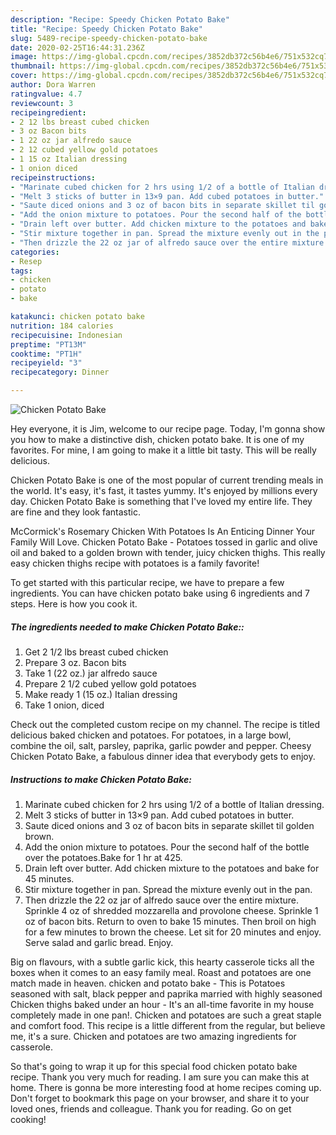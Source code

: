 ```yaml
---
description: "Recipe: Speedy Chicken Potato Bake"
title: "Recipe: Speedy Chicken Potato Bake"
slug: 5489-recipe-speedy-chicken-potato-bake
date: 2020-02-25T16:44:31.236Z
image: https://img-global.cpcdn.com/recipes/3852db372c56b4e6/751x532cq70/chicken-potato-bake-recipe-main-photo.jpg
thumbnail: https://img-global.cpcdn.com/recipes/3852db372c56b4e6/751x532cq70/chicken-potato-bake-recipe-main-photo.jpg
cover: https://img-global.cpcdn.com/recipes/3852db372c56b4e6/751x532cq70/chicken-potato-bake-recipe-main-photo.jpg
author: Dora Warren
ratingvalue: 4.7
reviewcount: 3
recipeingredient:
- 2 12 lbs breast cubed chicken
- 3 oz Bacon bits
- 1 22 oz jar alfredo sauce
- 2 12 cubed yellow gold potatoes
- 1 15 oz Italian dressing
- 1 onion diced
recipeinstructions:
- "Marinate cubed chicken for 2 hrs using 1/2 of a bottle of Italian dressing."
- "Melt 3 sticks of butter in 13×9 pan. Add cubed potatoes in butter."
- "Saute diced onions and 3 oz of bacon bits in separate skillet til golden brown."
- "Add the onion mixture to potatoes. Pour the second half of the bottle over the potatoes.Bake for 1 hr at 425."
- "Drain left over butter. Add chicken mixture to the potatoes and bake for 45 minutes."
- "Stir mixture together in pan. Spread the mixture evenly out in the pan."
- "Then drizzle the 22 oz jar of alfredo sauce over the entire mixture. Sprinkle 4 oz of shredded mozzarella and provolone cheese. Sprinkle 1 oz of bacon bits. Return to oven to bake 15 minutes. Then broil on high for a few minutes to brown the cheese. Let sit for 20 minutes and enjoy. Serve salad and garlic bread. Enjoy."
categories:
- Resep
tags:
- chicken
- potato
- bake

katakunci: chicken potato bake
nutrition: 184 calories
recipecuisine: Indonesian
preptime: "PT13M"
cooktime: "PT1H"
recipeyield: "3"
recipecategory: Dinner

---
```



![Chicken Potato Bake](https://img-global.cpcdn.com/recipes/3852db372c56b4e6/751x532cq70/chicken-potato-bake-recipe-main-photo.jpg)

Hey everyone, it is Jim, welcome to our recipe page. Today, I'm gonna show you how to make a distinctive dish, chicken potato bake. It is one of my favorites. For mine, I am going to make it a little bit tasty. This will be really delicious.

Chicken Potato Bake is one of the most popular of current trending meals in the world. It's easy, it's fast, it tastes yummy. It's enjoyed by millions every day. Chicken Potato Bake is something that I've loved my entire life. They are fine and they look fantastic.

McCormick&#39;s Rosemary Chicken With Potatoes Is An Enticing Dinner Your Family Will Love. Chicken Potato Bake - Potatoes tossed in garlic and olive oil and baked to a golden brown with tender, juicy chicken thighs. This really easy chicken thighs recipe with potatoes is a family favorite!


To get started with this particular recipe, we have to prepare a few ingredients. You can have chicken potato bake using 6 ingredients and 7 steps. Here is how you cook it.

##### The ingredients needed to make Chicken Potato Bake::

1. Get 2 1/2 lbs breast cubed chicken
1. Prepare 3 oz. Bacon bits
1. Take 1 (22 oz.) jar alfredo sauce
1. Prepare 2 1/2 cubed yellow gold potatoes
1. Make ready 1 (15 oz.) Italian dressing
1. Take 1 onion, diced


Check out the completed custom recipe on my channel. The recipe is titled delicious baked chicken and potatoes. For potatoes, in a large bowl, combine the oil, salt, parsley, paprika, garlic powder and pepper. Cheesy Chicken Potato Bake, a fabulous dinner idea that everybody gets to enjoy. 

##### Instructions to make Chicken Potato Bake:

1. Marinate cubed chicken for 2 hrs using 1/2 of a bottle of Italian dressing.
1. Melt 3 sticks of butter in 13×9 pan. Add cubed potatoes in butter.
1. Saute diced onions and 3 oz of bacon bits in separate skillet til golden brown.
1. Add the onion mixture to potatoes. Pour the second half of the bottle over the potatoes.Bake for 1 hr at 425.
1. Drain left over butter. Add chicken mixture to the potatoes and bake for 45 minutes.
1. Stir mixture together in pan. Spread the mixture evenly out in the pan.
1. Then drizzle the 22 oz jar of alfredo sauce over the entire mixture. Sprinkle 4 oz of shredded mozzarella and provolone cheese. Sprinkle 1 oz of bacon bits. Return to oven to bake 15 minutes. Then broil on high for a few minutes to brown the cheese. Let sit for 20 minutes and enjoy. Serve salad and garlic bread. Enjoy.


Big on flavours, with a subtle garlic kick, this hearty casserole ticks all the boxes when it comes to an easy family meal. Roast and potatoes are one match made in heaven. chicken and potato bake - This is Potatoes seasoned with salt, black pepper and paprika married with highly seasoned Chicken thighs baked under an hour - It&#39;s an all-time favorite in my house completely made in one pan!. Chicken and potatoes are such a great staple and comfort food. This recipe is a little different from the regular, but believe me, it&#39;s a sure. Chicken and potatoes are two amazing ingredients for casserole. 

So that's going to wrap it up for this special food chicken potato bake recipe. Thank you very much for reading. I am sure you can make this at home. There is gonna be more interesting food at home recipes coming up. Don't forget to bookmark this page on your browser, and share it to your loved ones, friends and colleague. Thank you for reading. Go on get cooking!
